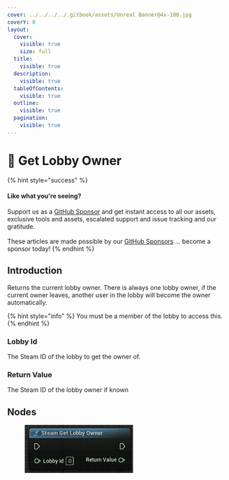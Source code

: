 ```yaml
---
cover: ../../../../.gitbook/assets/Unreal Banner@4x-100.jpg
coverY: 0
layout:
  cover:
    visible: true
    size: full
  title:
    visible: true
  description:
    visible: true
  tableOfContents:
    visible: true
  outline:
    visible: true
  pagination:
    visible: true
---
```


# 🔵 Get Lobby Owner

{% hint style="success" %}
#### Like what you're seeing?

Support us as a [GitHub Sponsor](../../../../become-a-sponsor/) and get instant access to all our assets, exclusive tools and assets, escalated support and issue tracking and our gratitude.\
\
These articles are made possible by our [GitHub Sponsors](../../../../become-a-sponsor/) ... become a sponsor today!
{% endhint %}

## Introduction

Returns the current lobby owner. There is always one lobby owner, if the current owner leaves, another user in the lobby will become the owner automatically.&#x20;

{% hint style="info" %}
You must be a member of the lobby to access this.
{% endhint %}

### Lobby Id

The Steam ID of the lobby to get the owner of.

### Return Value

The Steam ID of the lobby owner if known

## Nodes

<figure><img src="../../../../.gitbook/assets/image (8) (1) (1) (1) (1).png" alt=""><figcaption></figcaption></figure>
